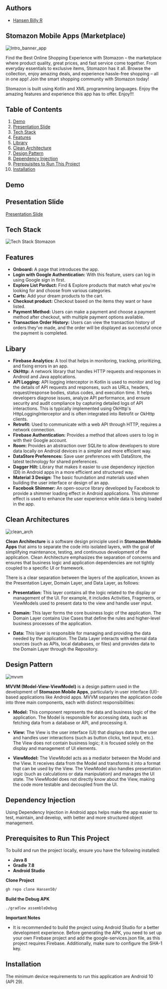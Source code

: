 ## Authors

- [Hansen Billy R](https://github.com/Hansen50)


## Stomazon Mobile Apps (Marketplace)

![Intro_banner_app](https://github.com/user-attachments/assets/09d56d83-fe95-45fb-ab02-3ff1be833430)

Find the Best Online Shopping Experience
with Stomazon – the marketplace where product quality, great prices, and fast service come together. From everyday essentials to exclusive items, Stomazon has it all. Browse the collection, enjoy amazing deals, and experience hassle-free shopping – all in one app! Join the smart shopping community with Stomazon today!

Stomazon is built using Kotlin and XML programming languages. Enjoy the amazing features and experience this app has to offer. Enjoy!!!


## Table of Contents
1. [Demo](#demo)
2. [Presentation Slide](#presentation-slide)
3. [Tech Stack](#tech-stack)
4. [Features](#features)
5. [Library](#libary)
6. [Clean Architecture](#clean-architectures)
7. [Design Pattern](#design-pattern)
8. [Dependency Injection](#dependency-injection)
9. [Prerequisites to Run This Project](#prerequisites-to-run-this-project)
10. [Installation](#installation)


## Demo


## Presentation Slide
[Presentation Slide](https://github.com/user-attachments/files/17919583/PRESENTATION._STOMAZON.pdf)

## Tech Stack
![Tech Stack Stomazon](https://github.com/user-attachments/assets/5d7d0d26-b49d-466e-953d-92b6c8294d10)

## Features
- **Onboard:** A page that introduces the app.
- **Login with Google Authentication:** With this feature, users can log in using Google sign in first.
- **Explore List Porduct:** Find & Explore products that match what you're looking for and choose from various categories.
- **Carts:** Add your dream products to the cart.
- **Checkout product:** Checkout based on the items they want or have listed.
- **Payment Method:** Users can make a payment and choose a payment method after checkout, with multiple payment options available.
- **Transaction Order History:** Users can view the transaction history of orders they’ve made, and the order will be displayed as successful once the payment is completed.

## Libary
- **Firebase Analytics:** A tool that helps in monitoring, tracking, prioritizing, and fixing errors in an app.
- **OkHttp:** A network library that handles HTTP requests and responses in Android and Java applications.
- **API Logging:** API logging interceptor in Kotlin is used to monitor and log the details of API requests and responses, such as URLs, headers, request/response bodies, status codes, and execution time. It helps developers diagnose issues, analyze API performance, and ensure security and audit compliance by capturing detailed logs of API interactions. This is typically implemented using OkHttp's HttpLoggingInterceptor and is often integrated into Retrofit or OkHttp clients.
- **Retrofit:** Used to communicate with a web API through HTTP, requires a network connection.
- **Firebase Authentication:** Provides a method that allows users to log in with their Google account.
- **Room:** Provides an abstraction over SQLite to allow developers to store data locally on Android devices in a simpler and more efficient way.
- **DataStore Preferences:** Save user preferences with DataStore, the latest technology for shared preferences.
- **Dagger Hilt:** Library that makes it easier to use dependency injection (DI) in Android apps in a more efficient and structured way.
- **Material 3 Design:** The basic foundation and materials used when building the user interface or design of an app.
- **Facebook Shimmer:** An open-source library developed by Facebook to provide a shimmer loading effect in Android applications. This shimmer effect is used to enhance the user experience while data is being loaded in the app.

## Clean Architectures
![clean_arch](https://github.com/user-attachments/assets/0e5efe19-91c1-4437-9f1f-9e7cea963757)

**Clean Architecture** is a software design principle used in **Stomazon Mobile Apps** that aims to separate the code into isolated layers, with the goal of simplifying maintenance, testing, and continuous development of the application. Clean Architecture emphasizes the separation of concerns and ensures that business logic and application dependencies are not tightly coupled to a specific UI or framework.

There is a clear separation between the layers of the application, known as the Presentation Layer, Domain Layer, and Data Layer, as follows:

- **Presentation:** This layer contains all the logic related to the display or management of the UI. For example, it includes Activities, Fragments, or ViewModels used to present data to the view and handle user input.

- **Domain:** This layer forms the core business logic of the application. The Domain Layer contains Use Cases that define the rules and higher-level business processes of the application.

- **Data:** This layer is responsible for managing and providing the data needed by the application. The Data Layer interacts with external data sources (such as APIs, local databases, or files) and provides data to the Domain Layer through the Repository.

## Design Pattern
![mvvm](https://github.com/user-attachments/assets/fd8d6f2a-2aea-470c-b986-0afd1aae1431)

**MVVM (Model-View-ViewModel)** is a design pattern used in the development of **Stomazon Mobile Apps**, particularly in user interface (UI)-based applications like Android apps. MVVM separates the application code into three main components, each with distinct responsibilities:

- **Model:** This component represents the data and business logic of the application. The Model is responsible for accessing data, such as fetching data from a database or API, and processing it.
  
- **View:** The View is the user interface (UI) that displays data to the user and handles user interactions (such as button clicks, text input, etc.). The View does not contain business logic; it is focused solely on the display and management of UI elements.
  
- **ViewModel:** The ViewModel acts as a mediator between the Model and the View. It receives data from the Model and transforms it into a format that can be used by the View. The ViewModel also handles presentation logic (such as calculations or data manipulation) and manages the UI state. The ViewModel does not directly know about the View, making the code more testable and decoupled from the UI.

## Dependency Injection
Using Dependency Injection in Android apps helps make the app easier to test, maintain, and develop, with better and more structured object management.

## Prerequisites to Run This Project
To build and run the project locally, ensure you have the following installed:

- **Java 8**
- **Gradle 7.8**
- **Android Studio**

**Clone Project**
```bash
gh repo clone Hansen50/
```

**Build the Debug APK**
```bash
./gradlew assembleDebug
```

**Important Notes**
- It is recommended to build the project using Android Studio for a better development experience. Before generating the APK, you need to set up your own Firebase project and add the google-services.json file, as this project requires Firebase. Additionally, make sure to configure the SHA-1 key.

## Installation
The minimum device requirements to run this application are Android 10 (API 29).



